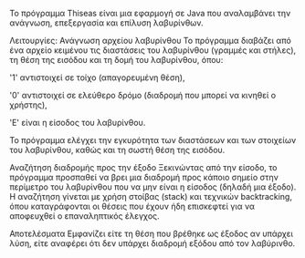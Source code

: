 Το πρόγραμμα Thiseas είναι μια εφαρμογή σε Java που αναλαμβάνει την ανάγνωση, επεξεργασία και επίλυση λαβυρίνθων.

Λειτουργίες:
Ανάγνωση αρχείου λαβυρίνθου
Το πρόγραμμα διαβάζει από ένα αρχείο κειμένου τις διαστάσεις του λαβυρίνθου (γραμμές και στήλες), τη θέση της εισόδου και τη δομή του λαβυρίνθου, όπου:

'1' αντιστοιχεί σε τοίχο (απαγορευμένη θέση),

'0' αντιστοιχεί σε ελεύθερο δρόμο (διαδρομή που μπορεί να κινηθεί ο χρήστης),

'E' είναι η είσοδος του λαβυρίνθου.

Το πρόγραμμα ελέγχει την εγκυρότητα των διαστάσεων και των στοιχείων του λαβυρίνθου, καθώς και τη σωστή θέση της εισόδου.

Αναζήτηση διαδρομής προς την έξοδο
Ξεκινώντας από την είσοδο, το πρόγραμμα προσπαθεί να βρει μια διαδρομή προς κάποιο σημείο στην περίμετρο του λαβυρίνθου που να μην είναι η είσοδος (δηλαδή μια έξοδο).
Η αναζήτηση γίνεται με χρήση στοίβας (stack) και τεχνικών backtracking, όπου καταγράφονται οι θέσεις που έχουν ήδη επισκεφτεί για να αποφευχθεί ο επαναληπτικός έλεγχος.

Αποτελέσματα
Εμφανίζει είτε τη θέση που βρέθηκε ως έξοδος αν υπάρχει λύση, είτε αναφέρει ότι δεν υπάρχει διαδρομή εξόδου από τον λαβύρινθο.
